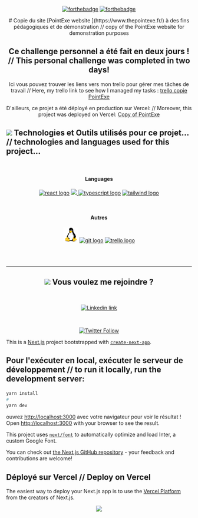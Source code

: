 <div align="center">

[![forthebadge](https://forthebadge.com/images/badges/built-by-developers.svg)](https://forthebadge.com)
[![forthebadge](https://forthebadge.com/images/badges/powered-by-coffee.svg)](https://forthebadge.com)

</div>
  
<div align="center">
# Copie du site [PointExe website ](https://www.thepointexe.fr/) à des fins pédagogiques et de démonstration // copy of the PointExe website for demonstration purposes

## Ce challenge personnel a été fait en deux jours ! // This personal challenge was completed in two days!

  Ici vous pouvez trouver les liens vers mon trello pour gérer mes tâches de travail // Here, my trello link to see how I managed my tasks : [trello copie PointExe](https://trello.com/b/K7wCZaiI/clone-pointexe)

  D'ailleurs, ce projet a été déployé en production sur Vercel: // Moreover, this project was deployed on Vercel:
  [Copy of PointExe](https://clone-pointexe.vercel.app/)
</div>



## <img src="https://media.giphy.com/media/jSKBmKkvo2dPQQtsR1/giphy.gif" width="60"> Technologies et Outils utilisés pour ce projet...  // technologies and languages used for this project...

<br>

<h4 align="center">Languages</h4>

<p align="center">
<a href="https://reactjs.org/" target="_blank"> <img src="https://www.vectorlogo.zone/logos/reactjs/reactjs-icon.svg" alt="react logo" width="40" height="40"/></a>
  <a href="https://nextjs.org/" target="_blank"> <img src="https://www.vectorlogo.zone/logos/reactjs/reactjs-icon.svg" target="_blank"> <img src="https://cdn.worldvectorlogo.com/logos/typescript.svg" alt="typescript logo" width="40" height="40"/></a>
<a href="https://getbootstrap.com/" target="_blank"> <img src="https://www.vectorlogo.zone/util/preview.html?image=/logos/tailwindcss/tailwindcss-icon.svg" alt="tailwind logo" width="45" height="40"/> </a>

</p>
<br>

<h4 align="center">Autres</h4>

<p align="center">
<a href="https://www.linux.org/" target="_blank"> <img src="https://raw.githubusercontent.com/devicons/devicon/master/icons/linux/linux-original.svg" alt="linux logo" width="40" height="40"/></a>
<a href="https://git-scm.com/" target="_blank"> <img src="https://www.vectorlogo.zone/logos/git-scm/git-scm-icon.svg" alt="git logo" width="40" height="40"/></a>
<a href="https://trello.com/fr" target="_blank"> <img src="https://upload.wikimedia.org/wikipedia/en/8/8c/Trello_logo.svg" alt="trello logo" width="60" height="60"/></a>
</p>
<br>
</div>

<br>
<hr>

<div align="center">
  
## <img src="https://media.giphy.com/media/c0nazaf7y7EPaJCtSQ/giphy.gif" width="60"> Vous voulez me rejoindre ?
  
</div>

<br>

<div align="center">
  
[![Linkedin link](https://img.shields.io/badge/LinkedIn-0077B5?style=for-the-badge&logo=linkedin&logoColor=white)](https://linkedin.com/in/christelle-gevaert-dev)

</div>  
<br>
<div align="center">
  
[![Twitter Follow](https://img.shields.io/twitter/follow/chreees79?color=1DA1F2&logo=twitter&style=for-the-badge)](https://twitter.com/chreees79)

</div>



This is a [Next.js](https://nextjs.org/) project bootstrapped with [`create-next-app`](https://github.com/vercel/next.js/tree/canary/packages/create-next-app).

## Pour l'exécuter en local, exécuter le serveur de développement // to run it locally, run the development server:


```bash
yarn install
# 
yarn dev

```
ouvrez [http://localhost:3000](http://localhost:3000) avec votre navigateur pour voir le résultat !
Open [http://localhost:3000](http://localhost:3000) with your browser to see the result.


This project uses [`next/font`](https://nextjs.org/docs/basic-features/font-optimization) to automatically optimize and load Inter, a custom Google Font.


You can check out [the Next.js GitHub repository](https://github.com/vercel/next.js/) - your feedback and contributions are welcome!

## Déployé sur Vercel // Deploy on Vercel

The easiest way to deploy your Next.js app is to use the [Vercel Platform](https://vercel.com/new?utm_medium=default-template&filter=next.js&utm_source=create-next-app&utm_campaign=create-next-app-readme) from the creators of Next.js.



<div align="center">

<img src='https://avataaars.io/?avatarStyle=Circle&topType=LongHairCurvy&accessoriesType=Blank&hairColor=Black&facialHairType=Blank&clotheType=GraphicShirt&clotheColor=Gray01&graphicType=Bat&eyeType=Happy&eyebrowType=Default&mouthType=Smile&skinColor=Pale'
/>

</div>

